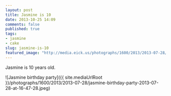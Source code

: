 ```yaml
---
layout: post
title: Jasmine is 10
date: 2013-10-25 14:09
comments: false
published: true
tags:
- jasmine
- cake
slug: jasmine-is-10
featured_image: "http://media.eick.us/photographs/1600/2013/2013-07-28/jasmine-birthday-party-2013-07-28-at-16-47-28.jpeg"
---
```

Jasmine is 10 years old.

![Jasmine birthday party]({{ site.mediaUrlRoot }}/photographs/1600/2013/2013-07-28/jasmine-birthday-party-2013-07-28-at-16-47-28.jpeg)
